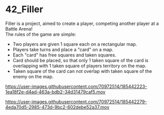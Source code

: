 # 42_Filler
Filler is a project, aimed to create a player, competing another player at a Battle Arena! <br>
The rules of the game are simple:
<ul>
  <li>Two players are given 1 square each on a rectangular map.</li>
  <li>Players take turns and place a "card" on a map.</li>
  <li>Each "card" has free squares and taken squares.</li>
  <li>Card should be placed, so that only 1 taken square of the card is overlapping with 1 taken square of players territory on the map.</li>
  <li>Taken square of the card can not overlap with taken square of the enemy on the map.</li>
</ul>

https://user-images.githubusercontent.com/70972514/185442223-1ea18f2e-d4ad-463a-bdb2-34d31479caf5.mov

https://user-images.githubusercontent.com/70972514/185442279-4eda70d5-2985-473d-9bc2-602debe52a37.mov

